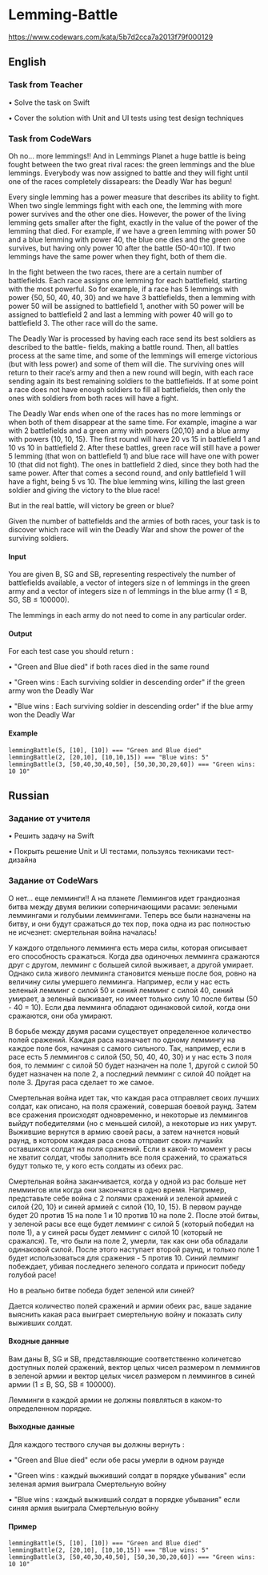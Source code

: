 # Lemming-Battle

https://www.codewars.com/kata/5b7d2cca7a2013f79f000129


## English

### Task from Teacher
• Solve the task on Swift

• Cover the solution with Unit and UI tests using test design techniques

### Task from CodeWars
Oh no... more lemmings!! And in Lemmings Planet a huge battle is being fought between the two great rival races: the green lemmings and the blue lemmings. Everybody was now assigned to battle and they will fight until one of the races completely dissapears: the Deadly War has begun!

Every single lemming has a power measure that describes its ability to fight. When two single lemmings fight with each one, the lemming with more power survives and the other one dies. However, the power of the living lemming gets smaller after the fight, exactly in the value of the power of the lemming that died. For example, if we have a green lemming with power 50 and a blue lemming with power 40, the blue one dies and the green one survives, but having only power 10 after the battle (50-40=10). If two lemmings have the same power when they fight, both of them die.

In the fight between the two races, there are a certain number of battlefields. Each race assigns one lemming for each battlefield, starting with the most powerful. So for example, if a race has 5 lemmings with power {50, 50, 40, 40, 30} and we have 3 battlefields, then a lemming with power 50 will be assigned to battlefield 1, another with 50 power will be assigned to battlefield 2 and last a lemming with power 40 will go to battlefield 3. The other race will do the same.

The Deadly War is processed by having each race send its best soldiers as described to the battle- fields, making a battle round. Then, all battles process at the same time, and some of the lemmings will emerge victorious (but with less power) and some of them will die. The surviving ones will return to their race’s army and then a new round will begin, with each race sending again its best remaining soldiers to the battlefields. If at some point a race does not have enough soldiers to fill all battlefields, then only the ones with soldiers from both races will have a fight.

The Deadly War ends when one of the races has no more lemmings or when both of them disappear at the same time. For example, imagine a war with 2 battlefields and a green army with powers {20,10} and a blue army with powers {10, 10, 15}. The first round will have 20 vs 15 in battlefield 1 and 10 vs 10 in battlefield 2. After these battles, green race will still have a power 5 lemming (that won on battlefield 1) and blue race will have one with power 10 (that did not fight). The ones in battlefield 2 died, since they both had the same power. After that comes a second round, and only battlefield 1 will have a fight, being 5 vs 10. The blue lemming wins, killing the last green soldier and giving the victory to the blue race!

But in the real battle, will victory be green or blue?

Given the number of battefields and the armies of both races, your task is to discover which race will win the Deadly War and show the power of the surviving soldiers.

#### Input
You are given B, SG and SB, representing respectively the number of battlefields available, a vector of integers size n of lemmings in the green army and a vector of integers size n of lemmings in the blue army (1 ≤ B, SG, SB ≤ 100000).

The lemmings in each army do not need to come in any particular order.

#### Output
For each test case you should return :

• "Green and Blue died" if both races died in the same round

• "Green wins : Each surviving soldier in descending order" if the green army won the Deadly War

• "Blue wins : Each surviving soldier in descending order" if the blue army won the Deadly War

#### Example
`lemmingBattle(5, [10], [10]) === "Green and Blue died"`  
`lemmingBattle(2, [20,10], [10,10,15]) === "Blue wins: 5"`  
`lemmingBattle(3, [50,40,30,40,50], [50,30,30,20,60]) === "Green wins: 10 10"` 

## Russian

### Задание от учителя
• Решить задачу на Swift

• Покрыть решение Unit и UI тестами, пользуясь техниками тест-дизайна

### Задание от CodeWars
О нет... еще лемминги!! А на планете Леммингов идет грандиозная битва между двумя великии соперничающими расами: зелеными леммингами и голубыми леммингами. Теперь все были назначены на битву, и они будут сражаться до тех пор, пока одна из рас полностью не исчезнет: смертельная война началась!

У каждого отдельного лемминга есть мера силы, которая описывает его способность сражаться. Когда два одиночных лемминга сражаются друг с другом, лемминг с большей силой выживает, а другой умирает. Однако сила живого лемминга становится меньше после боя, ровно на величину силы умершего лемминга. Например, если у нас есть зеленый лемминг с силой 50 и синий лемминг с силой 40, синий умирает, а зеленый выживает, но имеет только силу 10 после битвы (50 - 40 = 10). Если два лемминга обладают одинаковой силой, когда они сражаются, они оба умирают.

В борьбе между двумя расами существует определенное количество полей сражений. Каждая раса назначает по одному леммингу на каждое поле боя, начиная с самого сильного. Так, например, если в расе есть 5 леммингов с силой {50, 50, 40, 40, 30} и у нас есть 3 поля боя, то лемминг с силой 50 будет назначен на поле 1, другой с силой 50 будет назначен на поле 2, а последний лемминг с силой 40 пойдет на поле 3. Другая раса сделает то же самое.

Смертельная война идет так, что каждая раса отправляет своих лучших солдат, как описано, на поля сражений, совершая боевой раунд. Затем все сражения происходят одновременно, и некоторые из леммингов выйдут победителями (но с меньшей силой), а некоторые из них умрут. Выжившие вернутся в армию своей расы, а затем начнется новый раунд, в котором каждая раса снова отправит своих лучшийх оставшихся солдат на поля сражений. Если в какой-то момент у расы не хватит солдат, чтобы заполнить все поля сражений, то сражаться будут только те, у кого есть солдаты из обеих рас.

Смертельная война заканчивается, когда у одной из рас больше нет леммингов или когда они закончатся в одно время. Например, представьте себе война с 2 полями сражений и зеленой армией с силой {20, 10} и синей армией с силой {10, 10, 15}. В первом раунде будет 20 против 15 на поле 1 и 10 против 10 на поле 2. После этой битвы, у зеленой расы все еще будет лемминг с силой 5 (который победил на поле 1), а у синей расы будет лемминг с силой 10 (который не сражался). Те, что были на поле 2, умерли, так как они оба обладали одинаковой силой. После этого наступает второй раунд, и только поле 1 будет использоваться для сражения - 5 против 10. Синий лемминг побеждает, убивая последнего зеленого солдата и приносит победу голубой расе!

Но в реально битве победа будет зеленой или синей? 

Дается количество полей сражений и армии обеих рас, ваше задание выяснить какая раса выиграет смертельную войну и показать силу выживших солдат.

#### Входные данные
Вам даны B, SG и SB, представляющие соответственно количетсво доступных полей сражений, вектор целых чисел размером n леммингов в зеленой армии и вектор целых чисел размером n леммингов в синей армии (1 ≤ B, SG, SB ≤ 100000).

Лемминги в каждой армии не должны появляться в каком-то определенном порядке.

#### Выходные данные
Для каждого тествого случая вы должны вернуть :

• "Green and Blue died" если обе расы умерли в одном раунде

• "Green wins : каждый выживший солдат в порядке убывания" если зеленая армия выиграла Смертельную войну

• "Blue wins : каждый выживший солдат в порядке убывания" если синяя армия выиграла Смертельную войну

#### Пример
`lemmingBattle(5, [10], [10]) === "Green and Blue died"`  
`lemmingBattle(2, [20,10], [10,10,15]) === "Blue wins: 5"`  
`lemmingBattle(3, [50,40,30,40,50], [50,30,30,20,60]) === "Green wins: 10 10"`  